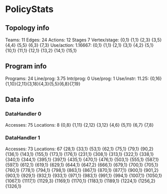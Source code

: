 # PolicyStats
## Topology info
Teams:		11
Edges:		24
Actions:	12
Stages		7
Vertex/stage:	{0,1} {1,1} {2,3} {3,5} {4,4} {5,5} {6,3} {7,3} 
Use/action:	1.16667: {0,1} {1,1} {2,1} {3,1} {4,2} {5,1} {10,1} {11,1} {12,1} {13,2} {14,1} {15,1} 

## Program info
Programs:	24
Line/prog:	3.75
Intr/prog:	0
Use/prog:	1
Use/instr:	11.25: {0,16}{1,10}{2,11}{3,18}{4,3}{5,5}{6,8}{7,19}

## Data info

### DataHandler 0
Accesses:	75
Locations:	8
{0,8} {1,11} {2,12} {3,12} {4,6} {5,11} {6,7} {7,8} 

### DataHandler 1
Accesses:	73
Locations:	67
{28,1} {33,1} {53,1} {62,1} {75,1} {79,1} {90,2} {136,1} {143,1} {155,1} {173,1} {176,1} {231,1} {308,1} {313,1} {322,1} {338,1} {340,1} {344,1} {395,1} {397,1} {435,1} {470,1} {476,1} {503,1} {555,1} {587,1} {597,1} {612,1} {619,1} {629,1} {644,1} {647,2} {666,1} {679,1} {700,1} {705,1} {760,1} {778,1} {794,1} {798,1} {863,1} {867,1} {870,1} {877,1} {900,1} {901,2} {903,1} {929,1} {932,1} {933,1} {971,1} {983,1} {991,1} {994,1} {1007,1} {1050,1} {1067,1} {1117,1} {1129,3} {1169,1} {1170,1} {1183,1} {1189,1} {1224,1} {1256,2} {1326,1} 